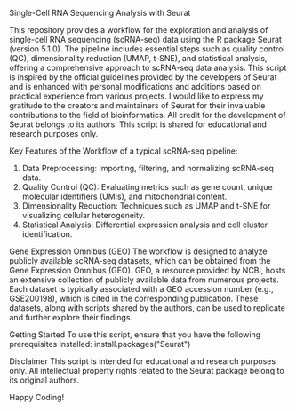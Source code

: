 Single-Cell RNA Sequencing Analysis with Seurat

This repository provides a workflow for the exploration and analysis of single-cell RNA sequencing (scRNA-seq) data using the R package Seurat (version 5.1.0). The pipeline includes essential steps such as quality control (QC), 
dimensionality reduction (UMAP, t-SNE), and statistical analysis, offering a comprehensive approach to scRNA-seq data analysis. This script is inspired by the official guidelines provided by the developers of Seurat and is enhanced
with personal modifications and additions based on practical experience from various projects. I would like to express my gratitude to the creators and maintainers of Seurat for their invaluable contributions to the field of bioinformatics. 
All credit for the development of Seurat belongs to its authors. This script is shared for educational and research purposes only.

Key Features of the Workflow of a typical scRNA-seq pipeline:
1) Data Preprocessing: Importing, filtering, and normalizing scRNA-seq data.
2) Quality Control (QC): Evaluating metrics such as gene count, unique molecular identifiers (UMIs), and mitochondrial content.
3) Dimensionality Reduction: Techniques such as UMAP and t-SNE for visualizing cellular heterogeneity.
4) Statistical Analysis: Differential expression analysis and cell cluster identification.

Gene Expression Omnibus (GEO)
The workflow is designed to analyze publicly available scRNA-seq datasets, which can be obtained from the Gene Expression Omnibus (GEO). GEO, a resource provided by NCBI, hosts an extensive collection of publicly available data from numerous projects.
Each dataset is typically associated with a GEO accession number (e.g., GSE200198), which is cited in the corresponding publication. These datasets, along with scripts shared by the authors, can be used to replicate and further explore their findings.

Getting Started
To use this script, ensure that you have the following prerequisites installed:
install.packages("Seurat")

Disclaimer
This script is intended for educational and research purposes only. All intellectual property rights related to the Seurat package belong to its original authors.

Happy Coding!
